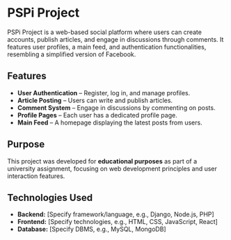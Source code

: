 # PSPi Project

PSPi Project is a web-based social platform where users can create accounts, publish articles, and engage in discussions through comments. It features user profiles, a main feed, and authentication functionalities, resembling a simplified version of Facebook.  

## Features

- **User Authentication** – Register, log in, and manage profiles.  
- **Article Posting** – Users can write and publish articles.  
- **Comment System** – Engage in discussions by commenting on posts.  
- **Profile Pages** – Each user has a dedicated profile page.  
- **Main Feed** – A homepage displaying the latest posts from users.  

## Purpose

This project was developed for **educational purposes** as part of a university assignment, focusing on web development principles and user interaction features.  

## Technologies Used

- **Backend:** [Specify framework/language, e.g., Django, Node.js, PHP]  
- **Frontend:** [Specify technologies, e.g., HTML, CSS, JavaScript, React]  
- **Database:** [Specify DBMS, e.g., MySQL, MongoDB]  
